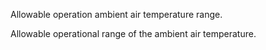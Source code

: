 Allowable operation ambient air temperature range.

Allowable operational range of the ambient air temperature.
